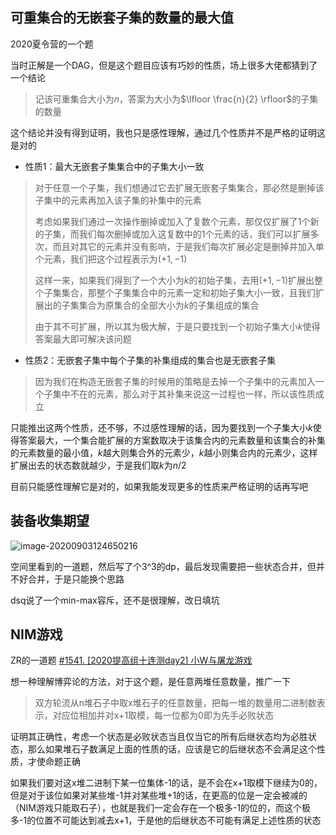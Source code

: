 ## 可重集合的无嵌套子集的数量的最大值

2020夏令营的一个题

当时正解是一个DAG，但是这个题目应该有巧妙的性质，场上很多大佬都猜到了一个结论

> 记该可重集合大小为$n$，答案为大小为$\lfloor \frac{n}{2} \rfloor$的子集的数量

这个结论并没有得到证明，我也只是感性理解，通过几个性质并不是严格的证明这是对的

- 性质1：最大无嵌套子集集合中的子集大小一致

> 对于任意一个子集，我们想通过它去扩展无嵌套子集集合，那必然是删掉该子集中的元素再加入该子集的补集中的元素
>
> 考虑如果我们通过一次操作删掉或加入了复数个元素，那仅仅扩展了$1$个新的子集，而我们每次删掉或加入这复数中的1个元素的话，我们可以扩展多次，而且对其它的元素并没有影响，于是我们每次扩展必定是删掉并加入单个元素，我们把这个过程表示为$(+1,-1)$
>
> 这样一来，如果我们得到了一个大小为$k$的初始子集，去用$(+1,-1)$扩展出整个子集集合，那整个子集集合中的元素一定和初始子集大小一致，且我们扩展出的子集集合为原集合的全部大小为$k$的子集组成的集合
>
> 由于其不可扩展，所以其为极大解，于是只要找到一个初始子集大小$k$使得答案最大即可解决该问题

- 性质2：无嵌套子集中每个子集的补集组成的集合也是无嵌套子集

> 因为我们在构造无嵌套子集的时候用的策略是去掉一个子集中的元素加入一个子集中不在的元素，那么对于其补集来说这一过程也一样，所以该性质成立

只能推出这两个性质，还不够，不过感性理解的话，因为要找到一个子集大小$k$使得答案最大，一个集合能扩展的方案数取决于该集合内的元素数量和该集合的补集的元素数量的最小值，$k$越大则集合外的元素少，$k$越小则集合内的元素少，这样扩展出去的状态数就越少，于是我们取$k$为$n/2$

目前只能感性理解它是对的，如果我能发现更多的性质来严格证明的话再写吧



## 装备收集期望

![image-20200903124650216](..\note\图片\2020-09-03.png)

空间里看到的一道题，然后写了个3^3的dp，最后发现需要把一些状态合并，但并不好合并，于是只能换个思路

dsq说了一个min-max容斥，还不是很理解，改日填坑



## NIM游戏

ZR的一道题 [#1541. [2020提高组十连测day2] 小W与屠龙游戏](http://www.zhengruioi.com/problem/1541)

想一种理解博弈论的方法，对于这个题，是任意两堆任意数量，推广一下

> 双方轮流从n堆石子中取x堆石子的任意数量，把每一堆的数量用二进制数表示，对应位相加并对x+1取模，每一位都为0即为先手必败状态

证明其正确性，考虑一个状态是必败状态当且仅当它的所有后继状态均为必胜状态，那么如果堆石子数满足上面的性质的话，应该是它的后继状态不会满足这个性质，才使命题正确

如果我们要对这x堆二进制下某一位集体-1的话，是不会在x+1取模下继续为0的，但是对于该位如果对某些堆-1并对某些堆+1的话，在更高的位是一定会被减的（NIM游戏只能取石子），也就是我们一定会存在一个极多-1的位的，而这个极多-1的位置不可能达到减去x+1，于是他的后继状态不可能有满足上述性质的状态